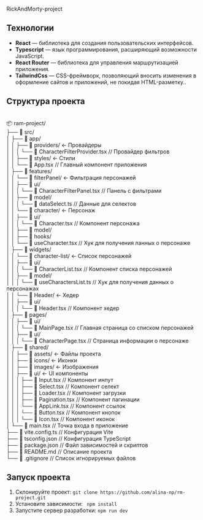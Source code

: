 <p>RickAndMorty-project</p>

<h2 tabindex="-1" class="heading-element" dir="auto">Технологии</h2>
<ul dir="auto">
<li><strong>React</strong> — библиотека для создания пользовательских интерфейсов.</li>
<li><strong>Typescript</strong> — язык программирования, расширяющий возможности JavaScript.</li>
<li><strong>React Router</strong> — библиотека для управления маршрутизацией приложения.</li>
<li><strong>TailwindCss</strong> — CSS-фреймворк, позволяющий вносить изменения в оформление сайтов и приложений, не покидая HTML-разметку..</li>
</ul>

<h2 tabindex="-1" class="heading-element" dir="auto">Структура проекта</h2>
<br>📦 ram-project/
<br>├── 📂 src/
<br>│   ├── 📂 app/                   
<br>│   │   ├── 📂 providers/    <- Провайдеры
<br>│   │   │   └── 📜 CharacterFilterProvider.tsx  // Провайдер фильтров
<br>│   │   ├── 📂 styles/       <- Стили
<br>│   │   └── 📜 App.tsx       // Главный компонент приложения
<br>│   ├── 📂 features/ 
<br>│   │   └── 📂 filterPanel/  <- Фильтрация персонажей
<br>│   │       ├── 📂 ui/
<br>│   │       │   └── 📜 CharacterFilterPanel.tsx  // Панель с фильтрами
<br>│   │       ├── 📂 model/
<br>│   │       │   └── 📜 dataSelect.ts             // Данные для селектов
<br>│   │   └── 📂 character/    <- Персонаж
<br>│   │       ├── 📂 ui/
<br>│   │       │   └── 📜 Character.tsx             // Компонент персонажа
<br>│   │       ├── 📂 model/
<br>│   │           ├── 📂 hooks/ 
<br>│   │               └── 📜 useCharacter.tsx      // Хук для получения ланных о персонаже
<br>│   ├── 📂 widgets/ 
<br>│   │   └── 📂 character-list/    <- Список персонажей
<br>│   │       ├── 📂 ui/
<br>│   │       │   └── 📜 CharacterList.tsx    // Компонент списка персонажей
<br>│   │       ├── 📂 model/
<br>│   │       │   └── 📜 useCharactersList.ts // Хук для получения данных о персонажах
<br>│   │   └── 📂 Header/            <- Хедер
<br>│   │       ├── 📂 ui/
<br>│   │       │   └── 📜 Header.tsx           // Компонент хедер
<br>│   ├── 📂 pages/    
<br>│   │       ├── 📂 ui/
<br>│   │       │   └── 📜 MainPage.tsx           // Главная страница со списком персонажей
<br>│   │       ├── 📂 ui/
<br>│   │       │   └── 📜 CharacterPage.tsx      // Страница информации о персонаже
<br>│   ├── 📂 shared/          
<br>│   │   ├── 📂 assets/              <- Файлы проекта
<br>│   │       ├── 📂 icons/               <- Иконки
<br>│   │       ├── 📂 images/              <- Изображения
<br>│   │   ├── 📂 ui/                  <- UI компоненты
<br>│   │   │   ├── 📜 Input.tsx            // Компонент инпут
<br>│   │   │   ├── 📜 Select.tsx           // Компонент селект
<br>│   │   │   ├── 📜 Loader.tsx           // Компонент загрузки
<br>│   │   │   ├── 📜 Pagination.tsx       // Компонент пагинации
<br>│   │   │   └── 📜 AppLink.tsx          // Компонент ссылок
<br>│   │   │   └── 📜 Button.tsx           // Компонент кнопок
<br>│   │   │   └── 📜 Icon.tsx             // Компонент иконок
<br>│   └── 📜 main.tsx                  // Точка входа в приложение
<br>├── 📜 vite.config.ts            // Конфигурация Vite
<br>├── 📜 tsconfig.json             // Конфигурация TypeScript
<br>├── 📜 package.json              // Файл зависимостей и скриптов
<br>├── 📜 README.md                 // Описание проекта
<br>└── 📜 .gitignore                // Список игнорируемых файлов

<h2 tabindex="-1" class="heading-element" dir="auto">Запуск проекта</h2>
<ol dir="auto">
<li>Склонируйте проект: <code>git clone https://github.com/alina-np/rm-project.git</code></li>
<li>Установите зависимости: <code> npm install</code></li>
<li>Запустите сервер разработки: <code>npm run dev</code></li>
</ol>
